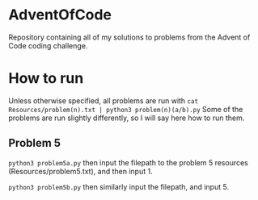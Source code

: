 # AdventOfCode
Repository containing all of my solutions to problems from the Advent of Code coding challenge.

# How to run
Unless otherwise specified, all problems are run with `cat Resources/problem(n).txt | python3 problem(n)(a/b).py`
Some of the problems are run slightly differently, so I will say here how to run them.

## Problem 5
`python3 problem5a.py` then input the filepath to the problem 5 resources (Resources/problem5.txt), and then input 1.

`python3 problem5b.py` then similarly input the filepath, and input 5.
